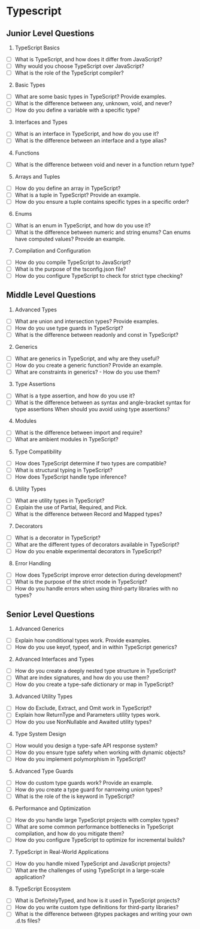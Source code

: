# Typescript

## Junior Level Questions

1. TypeScript Basics
- [ ] What is TypeScript, and how does it differ from JavaScript?
- [ ] Why would you choose TypeScript over JavaScript?
- [ ] What is the role of the TypeScript compiler?

2. Basic Types
- [ ] What are some basic types in TypeScript? Provide examples.
- [ ] What is the difference between any, unknown, void, and never?
- [ ] How do you define a variable with a specific type?

3. Interfaces and Types
- [ ] What is an interface in TypeScript, and how do you use it?
- [ ] What is the difference between an interface and a type alias?

4. Functions
- [ ] What is the difference between void and never in a function return type?

5. Arrays and Tuples

- [ ] How do you define an array in TypeScript?
- [ ] What is a tuple in TypeScript? Provide an example.
- [ ] How do you ensure a tuple contains specific types in a specific order?

6. Enums
- [ ] What is an enum in TypeScript, and how do you use it?
- [ ] What is the difference between numeric and string enums?
Can enums have computed values? Provide an example.

7. Compilation and Configuration
- [ ] How do you compile TypeScript to JavaScript?
- [ ] What is the purpose of the tsconfig.json file?
- [ ] How do you configure TypeScript to check for strict type checking?

## Middle Level Questions
1. Advanced Types
- [ ] What are union and intersection types? Provide examples.
- [ ] How do you use type guards in TypeScript?
- [ ] What is the difference between readonly and const in TypeScript?

2. Generics
- [ ] What are generics in TypeScript, and why are they useful?
- [ ] How do you create a generic function? Provide an example.
- [ ] What are constraints in generics? - How do you use them?

3. Type Assertions
- [ ] What is a type assertion, and how do you use it?
- [ ] What is the difference between as syntax and angle-bracket syntax for type assertions When should you avoid using type assertions?

4. Modules
- [ ] What is the difference between import and require?
- [ ] What are ambient modules in TypeScript?

5. Type Compatibility
- [ ] How does TypeScript determine if two types are compatible?
- [ ] What is structural typing in TypeScript?
- [ ] How does TypeScript handle type inference?

6. Utility Types
- [ ] What are utility types in TypeScript?
- [ ] Explain the use of Partial, Required, and Pick.
- [ ] What is the difference between Record and Mapped types?

7. Decorators
- [ ] What is a decorator in TypeScript?
- [ ] What are the different types of decorators available in TypeScript?
- [ ] How do you enable experimental decorators in TypeScript?

8. Error Handling
- [ ] How does TypeScript improve error detection during development?
- [ ] What is the purpose of the strict mode in TypeScript?
- [ ] How do you handle errors when using third-party libraries with no types?

## Senior Level Questions

1. Advanced Generics
- [ ] Explain how conditional types work. Provide examples.
- [ ] How do you use keyof, typeof, and in within TypeScript generics?

2. Advanced Interfaces and Types
- [ ] How do you create a deeply nested type structure in TypeScript?
- [ ] What are index signatures, and how do you use them?
- [ ] How do you create a type-safe dictionary or map in TypeScript?

3. Advanced Utility Types
- [ ] How do Exclude, Extract, and Omit work in TypeScript?
- [ ] Explain how ReturnType and Parameters utility types work.
- [ ] How do you use NonNullable and Awaited utility types?

4. Type System Design
- [ ] How would you design a type-safe API response system?
- [ ] How do you ensure type safety when working with dynamic objects?
- [ ] How do you implement polymorphism in TypeScript?

5. Advanced Type Guards
- [ ] How do custom type guards work? Provide an example.
- [ ] How do you create a type guard for narrowing union types?
- [ ] What is the role of the is keyword in TypeScript?

6. Performance and Optimization
- [ ] How do you handle large TypeScript projects with complex types?
- [ ] What are some common performance bottlenecks in TypeScript compilation, and how do you mitigate them?
- [ ] How do you configure TypeScript to optimize for incremental builds?

7. TypeScript in Real-World Applications
- [ ] How do you handle mixed TypeScript and JavaScript projects?
- [ ] What are the challenges of using TypeScript in a large-scale application?

8. TypeScript Ecosystem
- [ ] What is DefinitelyTyped, and how is it used in TypeScript projects?
- [ ] How do you write custom type definitions for third-party libraries?
- [ ] What is the difference between @types packages and writing your own .d.ts files?